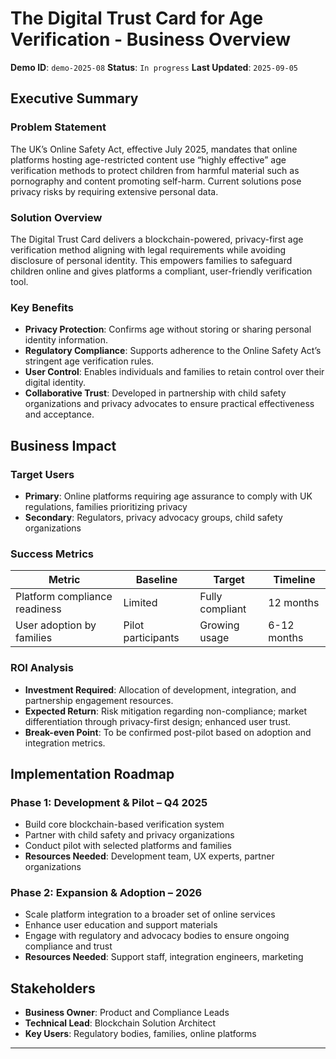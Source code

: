 # The Digital Trust Card for Age Verification - Business Overview

**Demo ID**: `demo-2025-08`
**Status**: `In progress`
**Last Updated**: `2025-09-05`

## Executive Summary

### Problem Statement
The UK’s Online Safety Act, effective July 2025, mandates that online platforms hosting age-restricted content use “highly effective” age verification methods to protect children from harmful material such as pornography and content promoting self-harm. Current solutions pose privacy risks by requiring extensive personal data.

### Solution Overview
The Digital Trust Card delivers a blockchain-powered, privacy-first age verification method aligning with legal requirements while avoiding disclosure of personal identity. This empowers families to safeguard children online and gives platforms a compliant, user-friendly verification tool.

### Key Benefits
- **Privacy Protection**: Confirms age without storing or sharing personal identity information.
- **Regulatory Compliance**: Supports adherence to the Online Safety Act’s stringent age verification rules.
- **User Control**: Enables individuals and families to retain control over their digital identity.
- **Collaborative Trust**: Developed in partnership with child safety organizations and privacy advocates to ensure practical effectiveness and acceptance.

## Business Impact

### Target Users
- **Primary**: Online platforms requiring age assurance to comply with UK regulations, families prioritizing privacy
- **Secondary**: Regulators, privacy advocacy groups, child safety organizations

### Success Metrics
| Metric                            | Baseline                     | Target                      | Timeline          |
|----------------------------------|------------------------------|-----------------------------|-------------------|
| Platform compliance readiness    | Limited                     | Fully compliant             | 12 months         |
| User adoption by families        | Pilot participants          | Growing usage               | 6-12 months       |

### ROI Analysis
- **Investment Required**: Allocation of development, integration, and partnership engagement resources.
- **Expected Return**: Risk mitigation regarding non-compliance; market differentiation through privacy-first design; enhanced user trust.
- **Break-even Point**: To be confirmed post-pilot based on adoption and integration metrics.

## Implementation Roadmap

### Phase 1: Development & Pilot – Q4 2025
- Build core blockchain-based verification system
- Partner with child safety and privacy organizations
- Conduct pilot with selected platforms and families
- **Resources Needed**: Development team, UX experts, partner organizations

### Phase 2: Expansion & Adoption – 2026
- Scale platform integration to a broader set of online services
- Enhance user education and support materials
- Engage with regulatory and advocacy bodies to ensure ongoing compliance and trust
- **Resources Needed**: Support staff, integration engineers, marketing

## Stakeholders

- **Business Owner**: Product and Compliance Leads
- **Technical Lead**: Blockchain Solution Architect
- **Key Users**: Regulatory bodies, families, online platforms

---
